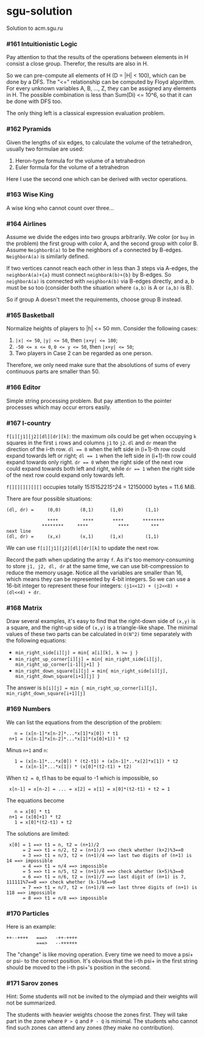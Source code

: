 # sgu-solution
Solution to acm.sgu.ru

### #161 Intuitionistic Logic

Pay attention to that the results of the operations between elements in H consist a close group. Therefor, the results are also in H.

So we can pre-compute all elements of H (D = |H| < 100), which can be done by a DFS. The "<=" relationship can be computed by Floyd algorithm. For every unknown variables A, B, ..., Z, they can be assigned any elements in H. The possible combination is less than Sum(Di) <= 10^6, so that it can be done with DFS too.

The only thing left is a classical expression evaluation problem.

### #162 Pyramids

Given the lengths of six edges, to calculate the volume of the tetrahedron, usually two formulae are used:

1. Heron-type formula for the volume of a tetrahedron
2. Euler formula for the volume of a tetrahedron

Here I use the second one which can be derived with vector operations.

### #163 Wise King

A wise king who cannot count over three...

### #164 Airlines

Assume we divide the edges into two groups arbitrarily. We color (or `buy` in the problem) the first group with color A, and the second group with color B. Assume `NeighborB(a)` to be the neighbors of `a` connected by B-edges. `NeighborA(a)` is similarly defined.

If two vertices cannot reach each other in less than 3 steps via A-edges, the `neighborA(a)+{a}` must connect `neighborA(b)+{b}` by B-edges. So `neighborA(a)` is connected with `neighborA(b)` via B-edges directly, and a, b must be so too (consider both the situation where `(a,b)` is A or `(a,b)` is B).

So if group A doesn't meet the requirements, choose group B instead.

### #165 Basketball

Normalize heights of players to |h| <= 50 mm. Consider the following cases:

1. `|x| <= 50`, `|y| <= 50`, then `|x+y| <= 100`;
2. `-50 <= x <= 0`, `0 <= y <= 50`, then `|x+y| <= 50`;
3. Two players in Case 2 can be regarded as one person.

Therefore, we only need make sure that the absolutions of sums of every continuous parts are smaller than 50.

### #166 Editor

Simple string processing problem. But pay attention to the pointer processes which may occur errors easily.

### #167 I-country

`f[i][j1][j2][dl][dr][k]`: the maximum oils could be get when occupying `k` squares in the first `i` rows and columns `j1` to `j2`. `dl` and `dr` mean the direction of the i-th row. `dl == 0` when the left side in (i+1)-th row could expand towards left or right; `dl == 1` when the left side in (i+1)-th row could expand towards only right. `dr == 0` when the right side of the next row could expand towards both left and right, while `dr == 1` when the right side of the next row could expand only towards left.

`f[][][][][][]` occupies totally 15*15*15*2*2*15^2*4 = 12150000 bytes = 11.6 MiB.

There are four possible situations:
```
(dl, dr) =     (0,0)       (0,1)      (1,0)        (1,1)

               ****         ****       ****       ********
             ********     ****           ****        ***
next line
(dl, dr) =     (x,x)       (x,1)      (1,x)        (1,1)
```

We can use `f[i][j1][j2][dl][dr][k]` to update the next row.

Record the path when updating the array `f`. As it's too memory-consuming to store `j1, j2, dl, dr` at the same time, we can use bit-compression to reduce the memory usage. Notice all the variables are smaller than 16, which means they can be represented by 4-bit integers. So we can use a 16-bit integer to represent these four integers: `(j1<<12) + (j2<<8) + (dl<<4) + dr`.

### #168 Matrix

Draw several examples, it's easy to find that the right-down side of `(x,y)` is a square, and the right-up side of `(x,y)` is a triangle-like shape. The minimal values of these two parts can be calculated in `O(N^2)` time separately with the following equations:

- `min_right_side[i][j] = min{ a[i][k], k >= j }`
- `min_right_up_corner[i][j] = min{ min_right_side[i][j], min_right_up_corner[i-1][j+1] }`
- `min_right_down_square[i][j] = min{ min_right_side[i][j],
   min_right_down_square[i+1][j] }`

The answer is `b[i][j] = min { min_right_up_corner[i][j], min_right_down_square[i+1][j]`

### #169 Numbers

We can list the equations from the description of the problem:
```
   n = (x[n-1]*x[n-2]*...*x[1]*x[0]) * t1
 n+1 = (x[n-1]*x[n-2]*...*x[1]*(x[0]+1)) * t2
```

Minus `n+1` and `n`:
```
   1 = (x[n-1]*...*x[0]) * (t2-t1) + (x[n-1]*..*x[2]*x[1]) * t2
     = (x[n-1]*...*x[1]) * (x[0]*(t2-t1) + t2)
```

 When `t2 = 0`, t1 has to be equal to -1 which is impossible, so
 ```
  x[n-1] = x[n-2] = ... = x[2] = x[1] = x[0]*(t2-t1) + t2 = 1
```

The equations become
```
   n = x[0] * t1
 n+1 = (x[0]+1) * t2
   1 = x[0]*(t2-t1) + t2
```

The solutions are limited:
```
 x[0] = 1 ==> t1 = n, t2 = (n+1)/2
      = 2 ==> t1 = n/2, t2 = (n+1)/3 ==> check whether (k+2)%3==0
      = 3 ==> t1 = n/3, t2 = (n+1)/4 ==> last two digits of (n+1) is 14 ==> impossible
      = 4 ==> t1 = n/4 ==> impossible
      = 5 ==> t1 = n/5, t2 = (n+1)/6 ==> check whether (k+5)%3==0
      = 6 ==> t1 = n/6, t2 = (n+1)/7 ==> last digit of (n+1) is 7, 111111%7==0 ==> check whether (k-1)%6==0
      = 7 ==> t1 = n/7, t2 = (n+1)/8 ==> last three digits of (n+1) is 118 ==> impossible
      = 8 ==> t1 = n/8 ==> impossible
```

### #170 Particles

Here is an example:
```
++--++++   ===>   -++-++++
           ===>   --++++++
```

The "change" is like moving operation. Every time we need to move a psi+ or psi- to the correct position. It's obvious that the i-th psi+ in the first string should be moved to the i-th psi+'s position in the second.

### #171 Sarov zones

Hint: Some students will not be invited to the olympiad and their weights will not be summarized.

The students with heavier weights choose the zones first. They will take part in the zone where `P > Q` and `P - Q` is minimal. The students who cannot find such zones can attend any zones (they make no contribution).
